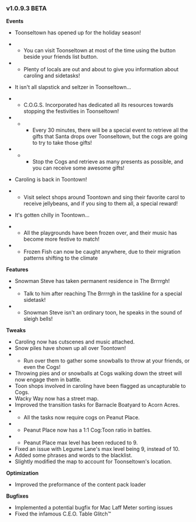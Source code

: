 ### v1.0.9.3 BETA

**Events**
- Toonseltown has opened up for the holiday season!
- - You can visit Toonseltown at most of the time using the button beside your friends list button.
- - Plenty of locals are out and about to give you information about caroling and sidetasks!

- It isn't all slapstick and seltzer in Toonseltown...
- - C.O.G.S. Incorporated has dedicated all its resources towards stopping the festivities in Toonseltown!
- - - Every 30 minutes, there will be a special event to retrieve all the gifts that Santa drops over Toonseltown, but the cogs are going to try to take those gifts!
- - - Stop the Cogs and retrieve as many presents as possible, and you can receive some awesome gifts!

- Caroling is back in Toontown!
- - Visit select shops around Toontown and sing their favorite carol to receive jellybeans, and if you sing to them all, a special reward!

- It's gotten chilly in Toontown...
- - All the playgrounds have been frozen over, and their music has become more festive to match!
- - Frozen Fish can now be caught anywhere, due to their migration patterns shifting to the climate

**Features**
- Snowman Steve has taken permanent residence in The Brrrrgh!
- - Talk to him after reaching The Brrrrgh in the taskline for a special sidetask!
- - Snowman Steve isn't an ordinary toon, he speaks in the sound of sleigh bells!

**Tweaks**
- Caroling now has cutscenes and music attached.
- Snow piles have shown up all over Toontown!
- - Run over them to gather some snowballs to throw at your friends, or even the Cogs!
- Throwing pies and or snowballs at Cogs walking down the street will now engage them in battle.
- Toon shops involved in caroling have been flagged as uncapturable to Cogs.
- Wacky Way now has a street map.
- Improved the transition tasks for Barnacle Boatyard to Acorn Acres.
- - All the tasks now require cogs on Peanut Place.
- - Peanut Place now has a 1:1 Cog:Toon ratio in battles.
- - Peanut Place max level has been reduced to 9.
- Fixed an issue with Legume Lane's max level being 9, instead of 10.
- Added some phrases and words to the blacklist.
- Slightly modified the map to account for Toonseltown's location.

**Optimization**
- Improved the preformance of the content pack loader

**Bugfixes**
- Implemented a potential bugfix for Mac Laff Meter sorting issues
- Fixed the infamous C.E.O. Table Glitch™


